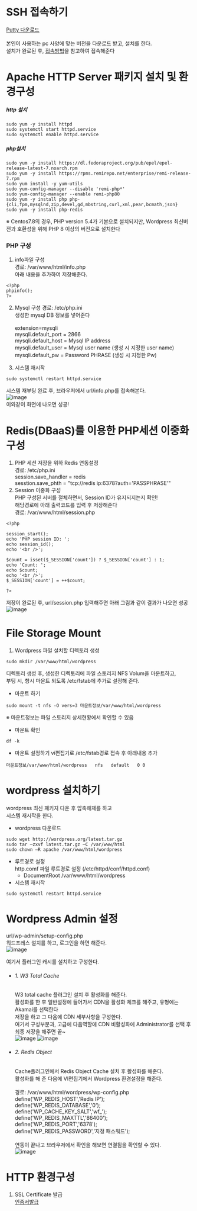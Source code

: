 # SSH 접속하기
[Putty 다운로드](https://www.chiark.greenend.org.uk/~sgtatham/putty/latest.html) </br></br>
본인이 사용하는 pc 사양에 맞는 버전을 다운로드 받고, 설치를 한다.</br>
설치가 완료된 후, [접속방법](https://cloud.samsungsds.com/manual/ko/scp_user_guide.html#61ddd538a41cdb3d)을 참고하여 접속해준다

# Apache HTTP Server 패키지 설치 및 환경구성
##### http 설치
```
sudo yum -y install httpd
sudo systemctl start httpd.service
sudo systemctl enable httpd.service
```

##### php설치
```
sudo yum -y install https://dl.fedoraproject.org/pub/epel/epel-release-latest-7.noarch.rpm
sudo yum -y install https://rpms.remirepo.net/enterprise/remi-release-7.rpm
sudo yum install -y yum-utils
sudo yum-config-manager --disable 'remi-php*'
sudo yum-config-manager --enable remi-php80
sudo yum -y install php php-{cli,fpm,mysqlnd,zip,devel,gd,mbstring,curl,xml,pear,bcmath,json}
sudo yum -y install php-redis
```

※ Centos7.8의 경우, PHP version 5.4가 기본으로 설치되지만, Wordpress 최신버전과 호환성을 위해 PHP 8 이상의 버전으로 설치한다</br> 

### PHP 구성
1. info파일 구성 </br>
경로: /var/www/html/info.php </br>
아래 내용을 추가하여 저장해준다.
```
<?php
phpinfo();
?>
```
2. Mysql 구성
경로: /etc/php.ini </br>
생성한 mysql DB 정보를 넣어준다 </br></br>
   extension=mysqli </br>
   mysqli.default_port = 2866 </br>
   mysqli.default_host = Mysql IP address </br>
   mysqli.default_user = Mysql user name (생성 시 지정한 user name) </br>
   mysqli.default_pw = Password PHRASE (생성 시 지정한 Pw)

3. 시스템 재시작
```
sudo systemctl restart httpd.service
```

시스템 재부팅 완료 후, 브라우저에서 url/info.php를 접속해본다. </br>
![image](https://github.com/scp-cloudacademy/ce-advanced/assets/147478897/160cbbd8-62df-41ae-bb64-b38b4eadf135)
</br>이와같이 화면에 나오면 성공!

# Redis(DBaaS)를 이용한 PHP세션 이중화 구성
1. PHP 세션 저장을 위하 Redis 연동설정</br>
경로: /etc/php.ini</br>
   session.save_handler = redis </br>
   sesstion.save_phth = "tcp://redis ip:6378?auth='PASSPHRASE'"
2. Session 이중화 구성 </br>
PHP 구성된 서버를 절체하면서, Session ID가 유지되지는지 확인! </br>
해당경로에 아래 출력코드를 입력 후 저장해준다 </br>
경로: /var/www/html/session.php
```
<?php

session_start();
echo 'PHP session ID: ';
echo session_id();
echo '<br />';

$count = isset($_SESSION['count']) ? $_SESSION['count'] : 1;
echo 'Count: ';
echo $count;
echo '<br />';
$_SESSION['count'] = ++$count;

?>
```

저장이 완료된 후, url/session.php 입력해주면 아래 그림과 같이 결과가 나오면 성공 </br>
![image](https://github.com/scp-cloudacademy/ce-advanced/assets/147478897/8de8b04d-982b-40bf-95a5-cc3188c43758)

# File Storage Mount
1. Wordpress 파일 설치할 디렉토리 생성</br>
```
sudo mkdir /var/www/html/wordpress
```

디렉토리 생성 후, 생성한 디렉토리에 파일 스토리지 NFS Volum을 마운트하고, </br>
부팅 시, 항시 마운트 되도록 /etc/fstab에 추가로 설정해 준다.

- 마운트 하기 
```
sudo mount -t nfs -O vers=3 마운트정보/var/www/html/wordpress
```
 ※ 마운트정보는 파일 스토리지 상세현황에서 확인할 수 있음

 - 마운트 확인
```
df -k
```
- 마운트 설정하기
vi편집기로 /etc/fstab경로  접속 후 아래내용 추가</br>
```
마운트정보/var/www/html/wordpress   nfs   default   0 0
```

# wordpress 설치하기
wordpress 최신 패키지 다운 후 압축해제를 하고</br>
시스템 재시작을 한다.

- wordpress 다운로드
```
sudo wget http://wordpress.org/latest.tar.gz
sudo tar –zxvf latest.tar.gz –C /var/www/html
sudo chown –R apache /var/www/html/wordpress
```

- 루트경로 설정</br>
http.comf 파일 루트경로 설정 (/etc/httpd/conf/httpd.conf)</br>
  + DocumentRoot /var/www/html/wordpress</br>
- 시스템 재시작
```
sudo systemctl restart httpd.service
```
# Wordpress Admin 설정
url/wp-admin/setup-config.php</br>
워드프레스 설치를 하고, 로그인을 하면 해준다.</br>
![image](https://github.com/scp-cloudacademy/ce-advanced/assets/147478897/b4c067f2-f8ab-4190-a45d-dd8aefee0b66)

여기서 플러그인 캐시를 설치하고 구성한다.
* ###### 1. W3 Total Cache
     W3 total cache 플러그인 설치 후 활성화를 해준다. </br>
     활성화를 한 후 일반설정에 들어가서 CDN을 활성화 체크를 해주고, 유형에는 Akamai를 선택한다 </br>
     저장을 하고 그 다음에 CDN 세부사항을 구성한다.</br>
     여기서 구성부분과, 고급에 다음역할에 CDN 비활성화에 Administrator를 선택 후 최종 저장을 해주면 끝~</br>
     ![image](https://github.com/scp-cloudacademy/ce-advanced/assets/147478897/0e04d973-0364-42d5-91fe-4a46c768bd42)
     ![image](https://github.com/scp-cloudacademy/ce-advanced/assets/147478897/060cbdef-39b8-424a-b53a-aeca74b5ce61) </br>
* ###### 2. Redis Object
   Cache플러그인에서 Redis Object Cache 설치 후 활성화를 해준다.</br>
   활성화를 해 준 다음에 VI편집기에서 Wordpress 환경설정을 해준다. </br></br>
     경로: /var/www/html/wordpress/wp-config.php </br>
         define('WP_REDIS_HOST','Redis IP'); </br>
         define('WP_REDIS_DATABASE','0'); </br>
         define('WP_CACHE_KEY_SALT','wf_'); </br>
         define('WP_REDIS_MAXTTL','86400'); </br>
         define('WP_REDIS_PORT','6378'); </br>
         define('WP_REDIS_PASSWORD','지정 패스워드'); </br>
  </br> 연동이 끝나고 브라우저에서 확인을 해보면 연결됨을 확인할 수 있다.</br>
![image](https://github.com/scp-cloudacademy/ce-advanced/assets/147478897/795ca323-ff20-42c0-8f27-7985df08ecaf)

# HTTP 환경구성
1. SSL Certificate 발급</br>
[인증서발급](https://blog.jiniworld.me/137#a02-1)


      




